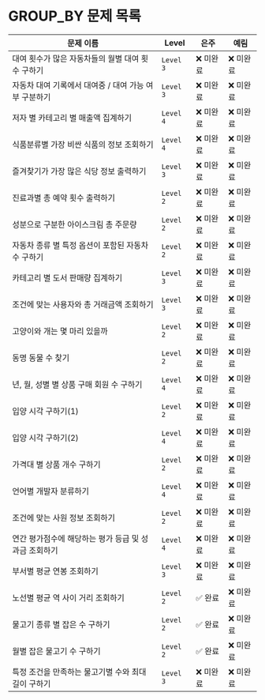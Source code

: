 # GROUP_BY 문제 목록


| **문제 이름**                                             | **Level**  | **은주**    | **예림**    |
|-----------------------------------------------------------|------------|-------------|-------------|
| 대여 횟수가 많은 자동차들의 월별 대여 횟수 구하기         | `Level 3`  | ❌ 미완료   | ❌ 미완료   |
| 자동차 대여 기록에서 대여중 / 대여 가능 여부 구분하기     | `Level 3`  | ❌ 미완료   | ❌ 미완료   |
| 저자 별 카테고리 별 매출액 집계하기                      | `Level 4`  | ❌ 미완료   | ❌ 미완료   |
| 식품분류별 가장 비싼 식품의 정보 조회하기                | `Level 4`  | ❌ 미완료   | ❌ 미완료   |
| 즐겨찾기가 가장 많은 식당 정보 출력하기                  | `Level 3`  | ❌ 미완료   | ❌ 미완료   |
| 진료과별 총 예약 횟수 출력하기                           | `Level 2`  | ❌ 미완료   | ❌ 미완료   |
| 성분으로 구분한 아이스크림 총 주문량                     | `Level 2`  | ❌ 미완료   | ❌ 미완료   |
| 자동차 종류 별 특정 옵션이 포함된 자동차 수 구하기       | `Level 2`  | ❌ 미완료   | ❌ 미완료   |
| 카테고리 별 도서 판매량 집계하기                         | `Level 3`  | ❌ 미완료   | ❌ 미완료   |
| 조건에 맞는 사용자와 총 거래금액 조회하기                | `Level 3`  | ❌ 미완료   | ❌ 미완료   |
| 고양이와 개는 몇 마리 있을까                             | `Level 2`  | ❌ 미완료   | ❌ 미완료   |
| 동명 동물 수 찾기                                         | `Level 2`  | ❌ 미완료   | ❌ 미완료   |
| 년, 월, 성별 별 상품 구매 회원 수 구하기                 | `Level 4`  | ❌ 미완료   | ❌ 미완료   |
| 입양 시각 구하기(1)                                       | `Level 2`  | ❌ 미완료   | ❌ 미완료   |
| 입양 시각 구하기(2)                                       | `Level 4`  | ❌ 미완료   | ❌ 미완료   |
| 가격대 별 상품 개수 구하기                               | `Level 2`  | ❌ 미완료   | ❌ 미완료   |
| 언어별 개발자 분류하기                                   | `Level 4`  | ❌ 미완료   | ❌ 미완료   |
| 조건에 맞는 사원 정보 조회하기                           | `Level 2`  | ❌ 미완료   | ❌ 미완료   |
| 연간 평가점수에 해당하는 평가 등급 및 성과금 조회하기     | `Level 4`  | ❌ 미완료   | ❌ 미완료   |
| 부서별 평균 연봉 조회하기                                | `Level 3`  | ❌ 미완료   | ❌ 미완료   |
| 노선별 평균 역 사이 거리 조회하기                        | `Level 2`  | ✅ 완료   | ❌ 미완료   |
| 물고기 종류 별 잡은 수 구하기                            | `Level 2`  | ✅ 완료   | ❌ 미완료   |
| 월별 잡은 물고기 수 구하기                               | `Level 2`  | ✅ 완료   | ❌ 미완료   |
| 특정 조건을 만족하는 물고기별 수와 최대 길이 구하기       | `Level 3`  | ❌ 미완료   | ❌ 미완료   |
